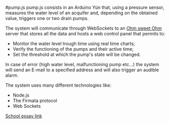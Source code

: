 #pump.js
pump.js consists in an Arduino Yún that, using a pressure sensor, measures the water level of an acquifer and, depending on the obtained value, triggers one or two drain pumps.

The system will communicate through WebSockets to an [Ohm sweet Ohm](https://github.com/SuperBonny/OsO.js.git) server that stores all the data and hosts a web control panel that permits to:

* Monitor the water level trough time using real time charts;
* Verify the functioning of the pumps and their active time;
* Set the threshold at which the pump's state will be changed.

In case of error (high water level, malfunctioning pump etc...) the system will send an E-mail to a specified address and will also trigger an audible alarm.

The system uses many different technologies like:

* Node.js
* The Firmata protocol
* Web Sockets

[School essay link](http://tesine.marconirovereto.it/dettagli.html?2016.5BI.3)
